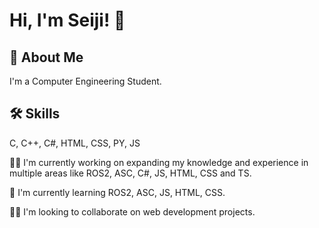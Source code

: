 
# Hi, I'm Seiji! 👋


## 🚀 About Me
I'm a Computer Engineering Student. 


## 🛠 Skills
C, C++, C#, HTML, CSS, PY, JS


👩‍💻 I'm currently working on expanding my knowledge and experience in multiple areas like ROS2, ASC, C#, JS, HTML, CSS and TS.

🧠 I'm currently learning ROS2, ASC, JS, HTML, CSS.

👯‍♀️ I'm looking to collaborate on web development projects.

